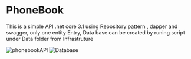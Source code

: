 # PhoneBook
This is a simple API .net core 3.1 using Repository pattern , dapper and swagger, only one entity Entry, Data base can be created by runing script under Data folder from 
Infrastruture 

![phonebookAPI](https://user-images.githubusercontent.com/10097053/164999166-15098081-85a5-4222-a574-8297c67c0d32.PNG)
![Database](https://user-images.githubusercontent.com/10097053/164999281-d89e0b34-9a54-4653-9731-3e6673591f14.PNG)
